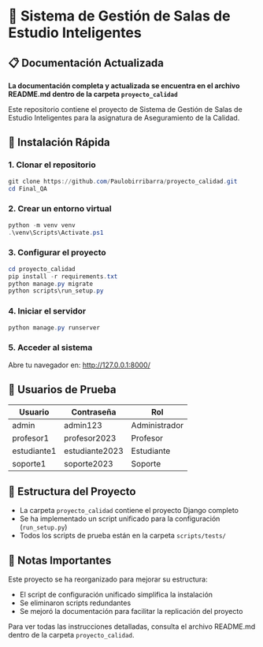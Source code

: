 # 🏢 Sistema de Gestión de Salas de Estudio Inteligentes

## 📋 Documentación Actualizada
**La documentación completa y actualizada se encuentra en el archivo README.md dentro de la carpeta `proyecto_calidad`**

Este repositorio contiene el proyecto de Sistema de Gestión de Salas de Estudio Inteligentes para la asignatura de Aseguramiento de la Calidad.

## 🚀 Instalación Rápida

### 1. Clonar el repositorio
```powershell
git clone https://github.com/Paulobirribarra/proyecto_calidad.git
cd Final_QA
```

### 2. Crear un entorno virtual
```powershell
python -m venv venv
.\venv\Scripts\Activate.ps1
```

### 3. Configurar el proyecto
```powershell
cd proyecto_calidad
pip install -r requirements.txt
python manage.py migrate
python scripts\run_setup.py
```

### 4. Iniciar el servidor
```powershell
python manage.py runserver
```

### 5. Acceder al sistema
Abre tu navegador en: http://127.0.0.1:8000/

## 👤 Usuarios de Prueba

| Usuario | Contraseña | Rol |
|---------|------------|-----|
| admin | admin123 | Administrador |
| profesor1 | profesor2023 | Profesor |
| estudiante1 | estudiante2023 | Estudiante |
| soporte1 | soporte2023 | Soporte |

## 📁 Estructura del Proyecto

- La carpeta `proyecto_calidad` contiene el proyecto Django completo
- Se ha implementado un script unificado para la configuración (`run_setup.py`)
- Todos los scripts de prueba están en la carpeta `scripts/tests/`

## 📝 Notas Importantes

Este proyecto se ha reorganizado para mejorar su estructura:
- El script de configuración unificado simplifica la instalación
- Se eliminaron scripts redundantes
- Se mejoró la documentación para facilitar la replicación del proyecto

Para ver todas las instrucciones detalladas, consulta el archivo README.md dentro de la carpeta `proyecto_calidad`.
